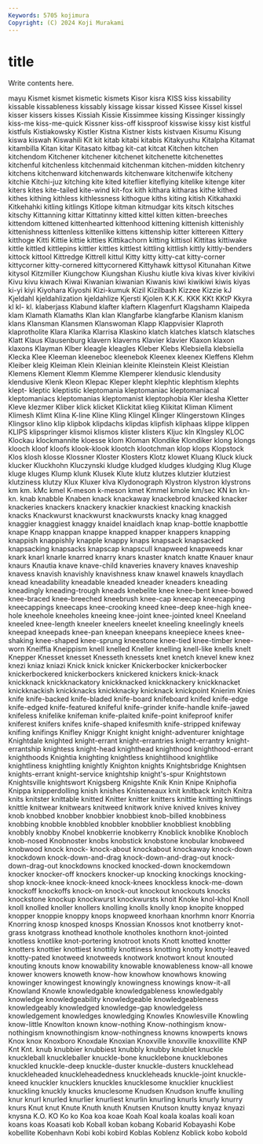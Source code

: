 ```yaml
---
Keywords: 5705 kojimura
Copyright: (C) 2024 Koji Murakami
---
```


# title

Write contents here.



mayu Kismet kismet
kismetic kismets Kisor kisra KISS kiss kissability kissable kissableness kissably
kissage kissar kissed Kissee Kissel kissel kisser kissers kisses Kissiah
Kissie Kissimmee kissing Kissinger kissingly kiss-me kiss-me-quick Kissner kiss-off kissproof
kisswise kissy kist kistful kistfuls Kistiakowsky Kistler Kistna Kistner kists
kistvaen Kisumu Kisung kiswa kiswah Kiswahili Kit kit kitab kitabi
kitabis Kitakyushu Kitalpha Kitamat kitambilla Kitan kitar Kitasato kitbag kit-cat
kitcat Kitchen kitchen kitchendom Kitchener kitchener kitchenet kitchenette kitchenettes kitchenful
kitchenless kitchenmaid kitchenman kitchen-midden kitchenry kitchens kitchenward kitchenwards kitchenware kitchenwife
kitcheny kitchie Kitchi-juz kitching kite kited kiteflier kiteflying kitelike kitenge
kiter kiters kites kite-tailed kite-wind kit-fox kith kithara kitharas kithe
kithed kithes kithing kithless kithlessness kithogue kiths kiting kitish Kitkahaxki
Kitkehahki kitling kitlings Kitlope kitman kitmudgar kits kitsch kitsches kitschy
Kittanning kittar Kittatinny kitted kittel kitten kitten-breeches kittendom kittened kittenhearted
kittenhood kittening kittenish kittenishly kittenishness kittenless kittenlike kittens kittenship kitter
kittereen Kittery kitthoge Kitti Kittie kittie kitties Kittikachorn kitting kittisol
Kittitas kittiwake kittle kittled kittlepins kittler kittles kittlest kittling kittlish
kittly kittly-benders kittock kittool Kittredge Kittrell kittul Kitty kitty kitty-cat
kitty-corner kittycorner kitty-cornered kittycornered Kittyhawk kittysol Kitunahan Kitwe kitysol Kitzmiller
Kiungchow Kiungshan Kiushu kiutle kiva kivas kiver kivikivi Kivu kivu
kiwach Kiwai Kiwanian kiwanian Kiwanis kiwi kiwikiwi kiwis kiyas ki-yi
kiyi Kiyohara Kiyoshi Kizi-kumuk Kizil Kizilbash Kizzee Kizzie kJ Kjeldahl
kjeldahlization kjeldahlize Kjersti Kjolen K.K.K. KKK KKt KKtP Kkyra kl
kl- kl. klaberjass Klabund klafter klaftern Klagenfurt Klagshamn Klaipeda klam
Klamath Klamaths Klan klan Klangfarbe klangfarbe Klanism klanism klans Klansman
Klansmen Klanswoman Klapp Klappvisier Klaproth klaprotholite Klara Klarika Klarrisa Klaskino
klatch klatches klatsch klatsches Klatt Klaus Klausenburg klavern klaverns Klavier
klavier Klaxon klaxon klaxons Klayman Klber kleagle kleagles Kleber Klebs
Klebsiella klebsiella Klecka Klee Kleeman kleeneboc kleenebok Kleenex kleenex Kleffens
Klehm Kleiber kleig Kleiman Klein Kleinian kleinite Kleinstein Kleist Kleistian
Klemens Klement Klemm Klemme Klemperer klendusic klendusity klendusive Klenk Kleon
Klepac Kleper klepht klephtic klephtism klephts klept- kleptic kleptistic kleptomania
kleptomaniac kleptomaniacal kleptomaniacs kleptomanias kleptomanist kleptophobia Kler klesha Kletter Kleve
klezmer Kliber klick klicket Klickitat klieg Klikitat Kliman Kliment Klimesh
Klimt Klina K-line Kline Kling Klingel Klinger Klingerstown Klinges Klingsor
klino klip klipbok klipdachs klipdas klipfish kliphaas klippe klippen KLIPS
klipspringer klismoi klismos klister klisters Kljuc kln Klngsley KLOC Klockau
klockmannite kloesse klom Kloman Klondike Klondiker klong klongs klooch kloof
kloofs klook-klook klootch klootchman klop klops Klopstock Klos klosh klosse
Klossner Kloster Klosters Klotz klowet Kluang Kluck kluck klucker Kluckhohn
Kluczynski kludge kludged kludges kludging Klug Kluge kluge kluges Klump
klunk Klusek Klute klutz klutzes klutzier klutziest klutziness klutzy Klux
Kluxer klva Klydonograph Klystron klystron klystrons km km. kMc kmel
K-meson k-meson kmet Kmmel kmole km/sec KN kn kn- kn.
knab knabble Knaben knack knackaway knackebrod knacked knacker knackeries knackers
knackery knackier knackiest knacking knackish knacks Knackwurst knackwurst knackwursts knacky
knag knagged knaggier knaggiest knaggy knaidel knaidlach knap knap-bottle knapbottle
knape Knapp knappan knappe knapped knapper knappers knapping knappish knappishly
knapple knappy knaps knapsack knapsacked knapsacking knapsacks knapscap knapscull knapweed
knapweeds knar knark knarl knarle knarred knarry knars knaster knatch
knatte Knauer knaur knaurs Knautia knave knave-child knaveries knavery knaves
knaveship knavess knavish knavishly knavishness knaw knawel knawels knaydlach knead
kneadability kneadable kneaded kneader kneaders kneading kneadingly kneading-trough kneads knebelite
knee knee-bent knee-bowed knee-braced knee-breeched kneebrush knee-cap kneecap kneecapping kneecappings
kneecaps knee-crooking kneed knee-deep knee-high knee-hole kneehole kneeholes kneeing knee-joint
knee-jointed kneel Kneeland kneeled knee-length kneeler kneelers kneelet kneeling kneelingly
kneels kneepad kneepads knee-pan kneepan kneepans kneepiece knees knee-shaking knee-shaped
knee-sprung kneestone knee-tied knee-timber knee-worn Kneiffia Kneippism knell knelled Kneller
knelling knell-like knells knelt Knepper Knesset knesset Knesseth knessets knet
knetch knevel knew knez knezi kniaz kniazi Knick knick knicker
Knickerbocker knickerbocker knickerbockered knickerbockers knickered knickers knick-knack knickknack knickknackatory knickknacked
knickknackery knickknacket knickknackish knickknacks knickknacky knicknack knickpoint Knierim Knies knife
knife-backed knife-bladed knife-board knifeboard knifed knife-edge knife-edged knife-featured knifeful knife-grinder
knife-handle knife-jawed knifeless knifelike knifeman knife-plaited knife-point knifeproof knifer kniferest
knifers knifes knife-shaped knifesmith knife-stripped knifeway knifing knifings Knifley Kniggr
Knight knight knight-adventurer knightage Knightdale knighted knight-errant knight-errantries knight-errantry knight-errantship
knightess knight-head knighthead knighthood knighthood-errant knighthoods Knightia knighting knightless knightlihood
knightlike knightliness knightling knightly Knighton knights Knightsbridge Knightsen knights-errant knight-service
knightship knight's-spur Knightstown Knightsville knightswort Knigsberg Knigshte Knik Knin Knipe
Kniphofia Knippa knipperdolling knish knishes Knisteneaux knit knitback knitch Knitra
knits knitster knittable knitted Knitter knitter knitters knittie knitting knittings
knittle knitwear knitwears knitweed knitwork knive knived knives knivey knob
knobbed knobber knobbier knobbiest knob-billed knobbiness knobbing knobble knobbled knobbler
knobblier knobbliest knobbling knobbly knobby Knobel knobkerrie knobkerry Knoblick knoblike
Knobloch knob-nosed Knobnoster knobs knobstick knobstone knobular knobweed knobwood knock
knock- knock-about knockabout knockaway knock-down knockdown knock-down-and-drag knock-down-and-drag-out knock-down-drag-out knockdowns
knocked knocked-down knockemdown knocker knocker-off knockers knocker-up knocking knockings knocking-shop
knock-knee knock-kneed knock-knees knockless knock-me-down knockoff knockoffs knock-on knock-out knockout
knockouts knocks knockstone knockup knockwurst knockwursts knoit Knoke knol-khol Knoll
knoll knolled knoller knollers knolling knolls knolly knop knopite knopped
knopper knoppie knoppy knops knopweed knorhaan knorhmn knorr Knorria Knorring
knosp knosped knosps Knossian Knossos knot knotberry knot-grass knotgrass knothead
knothole knotholes knothorn knot-jointed knotless knotlike knot-portering knotroot knots Knott
knotted knotter knotters knottier knottiest knottily knottiness knotting knotty knotty-leaved
knotty-pated knotweed knotweeds knotwork knotwort knout knouted knouting knouts know
knowability knowable knowableness know-all knowe knower knowers knoweth know-how knowhow
knowhows knowing knowinger knowingest knowingly knowingness knowings know-it-all Knowland Knowle
knowledgable knowledgableness knowledgably knowledge knowledgeability knowledgeable knowledgeableness knowledgeably knowledged knowledge-gap
knowledgeless knowledgement knowledges knowledging Knowles Knowlesville Knowling know-little Knowlton known
know-nothing Know-nothingism know-nothingism knownothingism know-nothingness knowns knowperts knows Knox knox
Knoxboro Knoxdale Knoxian Knoxville knoxville knoxvillite KNP Knt Knt. knub
knubbier knubbiest knubbly knubby knublet knuckle knuckleball knuckleballer knuckle-bone knucklebone
knucklebones knuckled knuckle-deep knuckle-duster knuckle-dusters knucklehead knuckleheaded knuckleheadedness knuckleheads knuckle-joint
knuckle-kneed knuckler knucklers knuckles knucklesome knucklier knuckliest knuckling knuckly knucks
knuclesome Knudsen Knudson knuffe knulling knur knurl knurled knurlier knurliest
knurlin knurling knurls knurly knurry knurs Knut knut Knute Knuth
knuth Knutsen Knutson knutty knyaz knyazi knysna K.O. KO Ko
ko Koa koa koae Koah Koal koala koalas koali koan
koans koas Koasati kob Koball koban kobang Kobarid Kobayashi Kobe
kobellite Kobenhavn Kobi kobi kobird Koblas Koblenz Koblick kobo kobold
